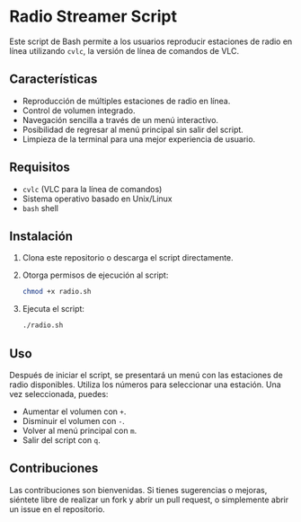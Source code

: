 # Radio Streamer Script

Este script de Bash permite a los usuarios reproducir estaciones de radio en línea utilizando `cvlc`, la versión de línea de comandos de VLC.

## Características

- Reproducción de múltiples estaciones de radio en línea.
- Control de volumen integrado.
- Navegación sencilla a través de un menú interactivo.
- Posibilidad de regresar al menú principal sin salir del script.
- Limpieza de la terminal para una mejor experiencia de usuario.

## Requisitos

- `cvlc` (VLC para la línea de comandos)
- Sistema operativo basado en Unix/Linux
- `bash` shell

## Instalación

1. Clona este repositorio o descarga el script directamente.
2. Otorga permisos de ejecución al script:

    ```bash
    chmod +x radio.sh
    ```

3. Ejecuta el script:

    ```bash
    ./radio.sh
    ```

## Uso

Después de iniciar el script, se presentará un menú con las estaciones de radio disponibles. Utiliza los números para seleccionar una estación. Una vez seleccionada, puedes:

- Aumentar el volumen con `+`.
- Disminuir el volumen con `-`.
- Volver al menú principal con `m`.
- Salir del script con `q`.

## Contribuciones

Las contribuciones son bienvenidas. Si tienes sugerencias o mejoras, siéntete libre de realizar un fork y abrir un pull request, o simplemente abrir un issue en el repositorio.
